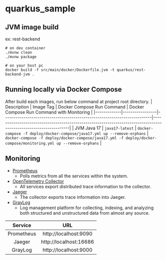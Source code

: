 # quarkus_sample

## JVM image build
ex: rest-backend
```
# on dev container
./mvnw clean
./mvnw package

# on your host pc
docker build -f src/main/docker/Dockerfile.jvm -t quarkus/rest-backend-jvm .
```

## Running locally via Docker Compose  
After build each images, run below command at project root directory.
| Description | Image Tag       | Docker Compose Run Command                                               | Docker Compose Run Command with Monitoring                                                                       |
|-------------|-----------------|--------------------------------------------------------------------------|------------------------------------------------------------------------------------------------------------------|
| JVM Java 17 | `java17-latest` | `docker-compose -f deploy/docker-compose/java17.yml up --remove-orphans` | `docker-compose -f deploy/docker-compose/java17.yml -f deploy/docker-compose/monitoring.yml up --remove-orphans` |

## Monitoring
- [Prometheus](https://prometheus.io/)
    - Polls metrics from all the services within the system.
- [OpenTelemetry Collector](https://opentelemetry.io/docs/collector)
    - All services export distributed trace information to the collector.
- [Jaeger](https://www.jaegertracing.io)
    - The collector exports trace information into Jaeger.
- [GrayLog](https://graylog.org/)
    - Log management platform for collecting, indexing, and analyzing both structured and unstructured data from almost any source.

| Service | URL |
| :----: | :------------: |
| Prometheus | http://localhost:9090 |
| Jaeger | http://localhost:16686 |
| GrayLog | http://localhost:9000 |
